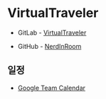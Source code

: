 # VirtualTraveler

- GitLab -  <a href="https://lab.ssafy.com/woohyeonjo/virtualtraveler">VirtualTraveler</a>

- GitHub - <a href="https://github.com/NerdInRoom">NerdInRoom</a>

  

## 일정

- <a href="https://calendar.google.com/calendar/embed?src=k4h8g6b7jn7vrmqlngfj93lb7s%40group.calendar.google.com&ctz=Asia%2FSeoul">Google Team Calendar</a>

